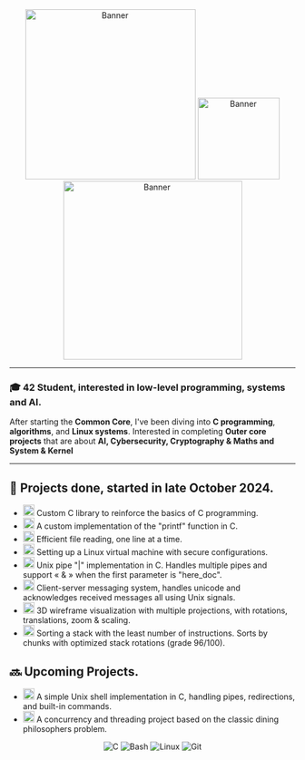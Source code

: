 <div align="center">
  <img src="https://tenor.com/fr/view/danganronpa-celestia-beautiful-gif-8122123.gif" alt="Banner" width="300"/>
  <img src="https://tenor.com/view/celestia-celestia-ludenberg-danganronpa-gif-22143720.gif" alt="Banner" width="144"/>
  <img src="https://tenor.com/fr/view/celeste-celestia-ludenberg-danganronpa-celeste-ludenberg-trigger-happy-havoc-gif-22269439.gif" alt="Banner" width="315"/>
</div>

---
### 🎓 42 Student, interested in low-level programming, systems and AI.

After starting the **Common Core**, I've been diving into **C programming**, **algorithms**, and **Linux systems**. Interested in completing **Outer core projects** that are about **AI, Cybersecurity, Cryptography & Maths and System & Kernel**

---

## 🌟 Projects done, started in late October 2024.

- <img src="https://img.shields.io/badge/-Libft-blue?style=for-the-badge&logo=c&logoColor=white" alt="Libft" height="20"/>
  Custom C library to reinforce the basics of C programming.

- <img src="https://img.shields.io/badge/-Printf-purple?style=for-the-badge&logo=c&logoColor=white" alt="Printf" height="20"/>  
  A custom implementation of the "printf" function in C.

- <img src="https://img.shields.io/badge/-Get_Next_Line-green?style=for-the-badge&logo=c&logoColor=white" alt="GetNextLine" height="20"/>  
  Efficient file reading, one line at a time.

- <img src="https://img.shields.io/badge/-Born2beRoot-gray?style=for-the-badge&logo=linux&logoColor=white" alt="Born2beroot" height="20"/>  
  Setting up a Linux virtual machine with secure configurations.

- <img src="https://img.shields.io/badge/-Pipex-orange?style=for-the-badge&logo=linux&logoColor=white" alt="Pipex" height="20"/>  
  Unix pipe "|" implementation in C. Handles multiple pipes and support « & » when the first parameter is "here_doc".

- <img src="https://img.shields.io/badge/-Minitalk-red?style=for-the-badge&logo=signal&logoColor=white" alt="Minitalk" height="20"/>  
  Client-server messaging system, handles unicode and acknowledges received messages all using Unix signals.

- <img src="https://img.shields.io/badge/-FDF-teal?style=for-the-badge&logo=3d&logoColor=white" alt="FDF" height="20"/>  
  3D wireframe visualization with multiple projections, with rotations, translations, zoom & scaling.

- <img src="https://img.shields.io/badge/-Push_Swap-yellow?style=for-the-badge&logo=algorithm&logoColor=black" alt="Push_swap" height="20"/>  
  Sorting a stack with the least number of instructions. Sorts by chunks with optimized stack rotations (grade 96/100).

## 🔜 Upcoming Projects.
- <img src="https://img.shields.io/badge/-Minishell-blueviolet?style=for-the-badge&logo=terminal&logoColor=white" alt="Minishell" height="20"/> A simple Unix shell implementation in C, handling pipes, redirections, and built-in commands.
- <img src="https://img.shields.io/badge/-Philosophers-darkgreen?style=for-the-badge&logo=brain&logoColor=white" alt="Philosophers" height="20"/> A concurrency and threading project based on the classic dining philosophers problem.


<div align="center">
  
![C](https://img.shields.io/badge/-C-00599C?style=for-the-badge&logo=c&logoColor=white)
![Bash](https://img.shields.io/badge/-Bash-4EAA25?style=for-the-badge&logo=gnu-bash&logoColor=white)
![Linux](https://img.shields.io/badge/-Linux-FCC624?style=for-the-badge&logo=linux&logoColor=black)
![Git](https://img.shields.io/badge/-Git-F05032?style=for-the-badge&logo=git&logoColor=white)
</div>
